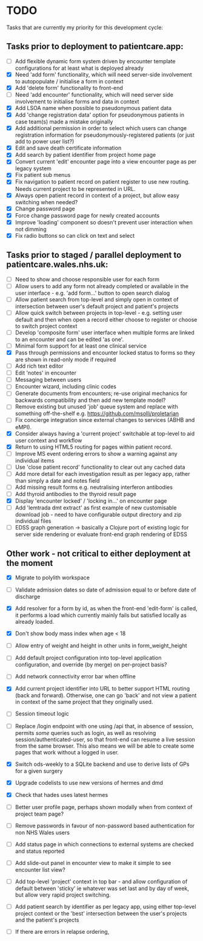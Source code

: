 # TODO

Tasks that are currently my priority for this development cycle:

## Tasks prior to deployment to patientcare.app:

* [ ] Add flexible dynamic form system driven by encounter template configurations for at least what is deployed already
* [x] Need 'add form' functionality, which will need server-side involvement to autopopulate / initialise a form in context
* [x] Add 'delete form' functionality to front-end
* [ ] Need 'add encounter' functionality, which will need server side involvement to initialise forms and data in context
* [x] Add LSOA name when possible to pseudonymous patient data
* [x] Add 'change registration data' option for pseudonymous patients in case team(s) made a mistake originally
* [x] Add additional permission in order to select which users can change registration information for pseudonymously-registered patients (or just add to power user list?)
* [x] Edit and save death certificate information
* [x] Add search by patient identifier from project home page
* [x] Convert current 'edit' encounter page into a view encounter page as per legacy system
* [x] Fix patient sub menus
* [x] Fix navigation to patient record on patient register to use new routing. Needs current project to be represented in URL.
* [x] Always open patient record in context of a project, but allow easy switching when needed?
* [x] Change password page
* [x] Force change password page for newly created accounts
* [x] Improve 'loading' component so doesn't prevent user interaction when not dimming
* [x] Fix radio buttons so can click on text and select 

## Tasks prior to staged / parallel deployment to patientcare.wales.nhs.uk:

* [ ] Need to show and choose responsible user for each form
* [ ] Allow users to add any form not already completed or available in the user interface - e.g. 'add form...' button to open search dialog
* [ ] Allow patient search from top-level and simply open in context of intersection between user's default project and patient's projects
* [ ] Allow quick switch between projects in top-level - e.g. setting user default and then when open a record either choose to register or choose to switch project context
* [ ] Develop 'composite form' user interface when multiple forms are linked to an encounter and can be edited 'as one'.
* [ ] Minimal form support for at least one clinical service 
* [x] Pass through permissions and encounter locked status to forms so they are shown in read-only mode if required
* [ ] Add rich text editor 
* [ ] Edit 'notes' in encounter
* [ ] Messaging between users
* [ ] Encounter wizard, including clinic codes
* [ ] Generate documents from encounters; re-use original mechanics for backwards compatibility and then add new template model?
* [ ] Remove existing but unused 'job' queue system and replace with something off-the-shelf e.g. https://github.com/msolli/proletarian
* [ ] Fix concierge integration since external changes to services (ABHB and eMPI).
* [x] Consider always having a 'current project' switchable at top-level to aid user context and workflow
* [x] Return to using HTML5 routing for pages within patient record. 
* [ ] Improve MS event ordering errors to show a warning against any individual items
* [ ] Use 'close patient record' functionality to clear out any cached data
* [ ] Add more detail for each investigation result as per legacy app, rather than simply a date and notes field
* [ ] Add missing result forms e.g. neutralising interferon antibodies
* [ ] Add thyroid antibodies to the thyroid result page
* [x] Display 'encounter locked' / 'locking in...' on encounter page
* [ ] Add 'lemtrada dmt extract' as first example of new customisable download job - need to have configurable output directory and zip individual files
* [ ] EDSS graph generation -> basically a Clojure port of existing logic for server side rendering or evaluate front-end graph rendering of EDSS

## Other work - not critical to either deployment at the moment

* [x] Migrate to polylith workspace
* [ ] Validate admission dates so date of admission equal to or before date of discharge
* [x] Add resolver for a form by id, as when the front-end 'edit-form' is called, it performs a load which currently mainly fails but satisfied locally as already loaded. 
* [x] Don't show body mass index when age < 18
* [ ] Allow entry of weight and height in other units in form_weight_height
* [ ] Add default project configuration into top-level application configuration, and override (by merge) on per-project basis?
* [ ] Add network connectivity error bar when offline
* [x] Add current project identifier into URL to better support HTML routing (back and forward). Otherwise, one can go 
'back' and not view a patient in context of the same project that they originally used.
* [ ] Session timeout logic
* [ ] Replace /login endpoint with one using /api that, in absence of session, permits *some* queries such as login, as well as resolving session/authenticated-user, 
so that front-end can resume a live session from the same browser. This also means we will be able to create some pages that work without a logged in user.
* [x] Switch ods-weekly to a SQLite backend and use to derive lists of GPs for a given surgery
* [x] Upgrade codelists to use new versions of hermes and dmd
* [x] Check that hades uses latest hermes
* [ ] Better user profile page, perhaps shown modally when from context of project team page?
* [ ] Remove passwords in favour of non-password based authentication for non NHS Wales users
* [ ] Add status page in which connections to external systems are checked and status reported
* [ ] Add slide-out panel in encounter view to make it simple to see encounter list view?
* [ ] Add top-level 'project' context in top bar - and allow configuration of default between 'sticky' ie whatever was set last and by day of week, but allow very rapid project switching.
* [ ] Add patient search by identifier as per legacy app, using either top-level project context or the 'best' intersection between the user's projects and the patient's projects
* [ ] If there are errors in relapse ordering, 

